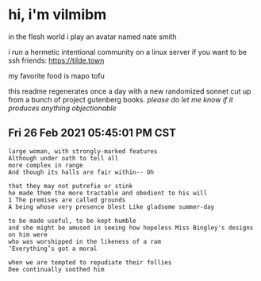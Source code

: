 # hi, i'm vilmibm

in the flesh world i play an avatar named nate smith

i run a hermetic intentional community on a linux server if you want to be ssh friends: https://tilde.town

my favorite food is mapo tofu

this readme regenerates once a day with a new randomized sonnet cut up from a bunch of project gutenberg books.
_please do let me know if it produces anything objectionable_

## Fri 26 Feb 2021 05:45:01 PM CST

    large woman, with strongly-marked features
    Although under oath to tell all
    more complex in range
    And though its halls are fair within-- Oh
    
    that they may not putrefie or stink
    he made them the more tractable and obedient to his will
    1 The premises are called grounds
    A being whose very presence blest Like gladsome summer-day
    
    to be made useful, to be kept humble
    and she might be amused in seeing how hopeless Miss Bingley's designs on him were
    who was worshipped in the likeness of a ram
    ‘Everything’s got a moral
    
    when we are tempted to repudiate their follies
    Dee continually soothed him
